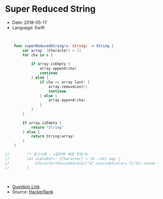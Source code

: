 # Super Reduced String

- Date: 2018-05-17   
- Language: Swift 
<br>

```swift
    func superReducedString(s: String) -> String {
        var array: [Character] = []
        for cha in s {
            
            if array.isEmpty {
                array.append(cha)
                continue
            } else {
                if cha == array.last! {
                    array.removeLast()
                    continue
                } else {
                    array.append(cha)
                }
            }
        }
     
        if array.isEmpty {
            return "String"
        } else {
            return String(array)
        }
    }

//        ** 참고사항 - <알파벳 배열 만들기>
//        let alphabets: [Character] = (0..<26).map {
//            Character(UnicodeScalar("a".unicodeScalars.first!.value + $0)!)
//        }
```

<br>

- [Question Link](https://www.hackerrank.com/challenges/reduced-string/problem)
- Source: [HackerRank](https://www.hackerrank.com/)
